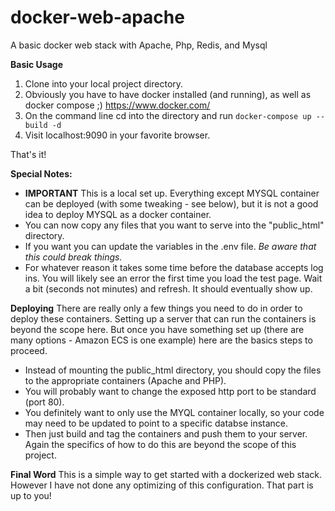 # docker-web-apache
A basic docker web stack with Apache, Php, Redis, and Mysql

**Basic Usage**

1. Clone into your local project directory.
2. Obviously you have to have docker installed (and running), as well as docker compose ;) https://www.docker.com/
3. On the command line cd into the directory and run `docker-compose up --build -d`
4. Visit localhost:9090 in your favorite browser.

That's it!

**Special Notes:**

- **IMPORTANT** This is a local set up. Everything except MYSQL container can be deployed (with some tweaking - see below), but it is not a good idea to deploy MYSQL as a docker container.
- You can now copy any files that you want to serve into the "public_html" directory.
- If you want you can update the variables in the .env file. *Be aware that this could break things.*
- For whatever reason it takes some time before the database accepts log ins. You will likely see an error the first time you load the test page. Wait a bit (seconds not minutes) and refresh. It should eventually show up.

**Deploying**
There are really only a few things you need to do in order to deploy these containers. Setting up a server that can run the containers is beyond the scope here. But once you have something set up (there are many options - Amazon ECS is one example) here are the basics steps to proceed.
- Instead of mounting the public_html directory, you should copy the files to the appropriate containers (Apache and PHP).
- You will probably want to change the exposed http port to be standard (port 80).
- You definitely want to only use the MYQL container locally, so your code may need to be updated to point to a specific databse instance.
- Then just build and tag the containers and push them to your server. Again the specifics of how to do this are beyond the scope of this project. 

**Final Word**
This is a simple way to get started with a dockerized web stack. However I have not done any optimizing of this configuration. That part is up to you! 
